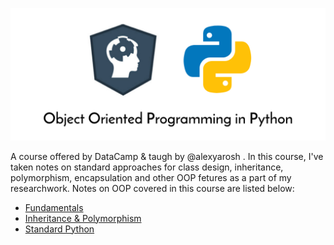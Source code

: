 ![Banner](assets/oop.png)

A course offered by DataCamp & taugh by @alexyarosh . In this course, I've taken notes on standard approaches for class design, inheritance, polymorphism, encapsulation and other OOP fetures as a part of my researchwork. Notes on OOP covered in this course are listed below:

- [Fundamentals](I-%20fundamentals/README.md)
- [Inheritance & Polymorphism](II-%20inheritance%20%26%20polymorphism/README.md)
- [Standard Python](III-%20standard%20python)
